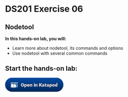 # DS201 Exercise 06

## Nodetool

**In this hands-on lab, you will:**
* Learn more about nodetool, its commands and options
* Use nodetool with several common commands



## Start the hands-on lab:

[![Open in KataPod](https://github.com/DataStax-Academy/katapod-shared-assets/blob/main/images/open-in-katapod.png)](https://gitpod.io/##https://github.com/drchung5/ds201-lab06/)